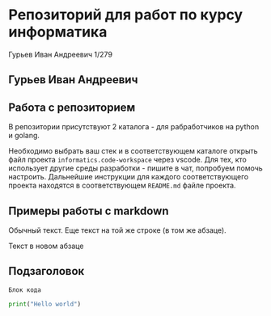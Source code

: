 # Репозиторий для работ по курсу информатика

Гурьев Иван Андреевич 1/279

## Гурьев Иван Андреевич

## Работа с репозиторием

В репозитории присутствуют 2 каталога - для рабработчиков на python и golang.

Необходимо выбрать ваш стек и в соответствующем каталоге открыть файл проекта `informatics.code-workspace` через vscode.
Для тех, кто использует другие среды разработки - пишите в чат, попробуем помочь настроить. Дальнейшие инструкции для каждого 
соответствующего проекта находятся в соответствующем `README.md` файле проекта.

## Примеры работы с markdown

Обычный текст.
Еще текст на той же строке (в том же абзаце).

Текст в новом абзаце

## Подзаголовок

```
Блок кода
```

```python
print("Hello world")
```

